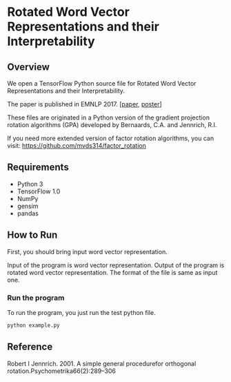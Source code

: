# Rotated Word Vector Representations and their Interpretability


## Overview
We open a TensorFlow Python source file for Rotated Word Vector Representations and their Interpretability.

The paper is published in EMNLP 2017. [<a href="http://aclweb.org/anthology/D17-1041">paper</a>, <a href="https://sungjoonpark.github.io./assets/emnlp2017_poster.pdf">poster</a>]

These files are originated in a Python version of the gradient projection rotation
algorithms (GPA) developed by Bernaards, C.A. and Jennrich, R.I.

If you need more extended version of factor rotation algorithms, you can visit:
https://github.com/mvds314/factor_rotation


## Requirements
- Python 3
- TensorFlow 1.0
- NumPy
- gensim
- pandas


## How to Run
First, you should bring input word vector representation.

Input of the program is word vector representation.
Output of the program is rotated word vector representation.
The format of the file is same as input one.



### Run the program
To run the program, you just run the test python file.

```sh
python example.py
```


## Reference

Robert I Jennrich. 2001. A simple general procedurefor orthogonal rotation.Psychometrika66(2):289–306
